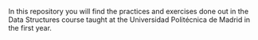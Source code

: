 In this repository you will find the practices and exercises done out in the Data Structures course taught at the Universidad Politécnica de Madrid in the first year.
